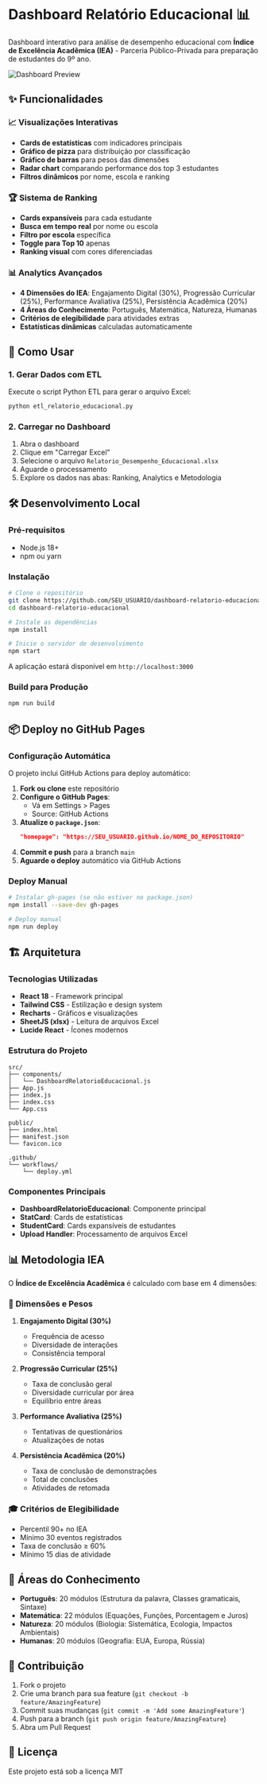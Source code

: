 # Dashboard Relatório Educacional 📊

Dashboard interativo para análise de desempenho educacional com **Índice de Excelência Acadêmica (IEA)** - Parceria Público-Privada para preparação de estudantes do 9º ano.

![Dashboard Preview](./docs/dashboard-preview.png)

## ✨ Funcionalidades

### 📈 Visualizações Interativas
- **Cards de estatísticas** com indicadores principais
- **Gráfico de pizza** para distribuição por classificação
- **Gráfico de barras** para pesos das dimensões
- **Radar chart** comparando performance dos top 3 estudantes
- **Filtros dinâmicos** por nome, escola e ranking

### 🏆 Sistema de Ranking
- **Cards expansíveis** para cada estudante
- **Busca em tempo real** por nome ou escola
- **Filtro por escola** específica
- **Toggle para Top 10** apenas
- **Ranking visual** com cores diferenciadas

### 📊 Analytics Avançados
- **4 Dimensões do IEA**: Engajamento Digital (30%), Progressão Curricular (25%), Performance Avaliativa (25%), Persistência Acadêmica (20%)
- **4 Áreas do Conhecimento**: Português, Matemática, Natureza, Humanas
- **Critérios de elegibilidade** para atividades extras
- **Estatísticas dinâmicas** calculadas automaticamente

## 🚀 Como Usar

### 1. Gerar Dados com ETL
Execute o script Python ETL para gerar o arquivo Excel:
```bash
python etl_relatorio_educacional.py
```

### 2. Carregar no Dashboard
1. Abra o dashboard
2. Clique em "Carregar Excel"
3. Selecione o arquivo `Relatorio_Desempenho_Educacional.xlsx`
4. Aguarde o processamento
5. Explore os dados nas abas: Ranking, Analytics e Metodologia

## 🛠️ Desenvolvimento Local

### Pré-requisitos
- Node.js 18+
- npm ou yarn

### Instalação
```bash
# Clone o repositório
git clone https://github.com/SEU_USUARIO/dashboard-relatorio-educacional.git
cd dashboard-relatorio-educacional

# Instale as dependências
npm install

# Inicie o servidor de desenvolvimento
npm start
```

A aplicação estará disponível em `http://localhost:3000`

### Build para Produção
```bash
npm run build
```

## 📦 Deploy no GitHub Pages

### Configuração Automática
O projeto inclui GitHub Actions para deploy automático:

1. **Fork ou clone** este repositório
2. **Configure o GitHub Pages**:
   - Vá em Settings > Pages
   - Source: GitHub Actions
3. **Atualize o `package.json`**:
   ```json
   "homepage": "https://SEU_USUARIO.github.io/NOME_DO_REPOSITORIO"
   ```
4. **Commit e push** para a branch `main`
5. **Aguarde o deploy** automático via GitHub Actions

### Deploy Manual
```bash
# Instalar gh-pages (se não estiver no package.json)
npm install --save-dev gh-pages

# Deploy manual
npm run deploy
```

## 🏗️ Arquitetura

### Tecnologias Utilizadas
- **React 18** - Framework principal
- **Tailwind CSS** - Estilização e design system
- **Recharts** - Gráficos e visualizações
- **SheetJS (xlsx)** - Leitura de arquivos Excel
- **Lucide React** - Ícones modernos

### Estrutura do Projeto
```
src/
├── components/
│   └── DashboardRelatorioEducacional.js
├── App.js
├── index.js
├── index.css
└── App.css

public/
├── index.html
├── manifest.json
└── favicon.ico

.github/
└── workflows/
    └── deploy.yml
```

### Componentes Principais
- **DashboardRelatorioEducacional**: Componente principal
- **StatCard**: Cards de estatísticas
- **StudentCard**: Cards expansíveis de estudantes
- **Upload Handler**: Processamento de arquivos Excel

## 📊 Metodologia IEA

O **Índice de Excelência Acadêmica** é calculado com base em 4 dimensões:

### 🎯 Dimensões e Pesos
1. **Engajamento Digital (30%)**
   - Frequência de acesso
   - Diversidade de interações
   - Consistência temporal

2. **Progressão Curricular (25%)**
   - Taxa de conclusão geral
   - Diversidade curricular por área
   - Equilíbrio entre áreas

3. **Performance Avaliativa (25%)**
   - Tentativas de questionários
   - Atualizações de notas

4. **Persistência Acadêmica (20%)**
   - Taxa de conclusão de demonstrações
   - Total de conclusões
   - Atividades de retomada

### 🎓 Critérios de Elegibilidade
- Percentil 90+ no IEA
- Mínimo 30 eventos registrados
- Taxa de conclusão ≥ 60%
- Mínimo 15 dias de atividade

## 🌟 Áreas do Conhecimento

- **Português**: 20 módulos (Estrutura da palavra, Classes gramaticais, Sintaxe)
- **Matemática**: 22 módulos (Equações, Funções, Porcentagem e Juros)
- **Natureza**: 20 módulos (Biologia: Sistemática, Ecologia, Impactos Ambientais)
- **Humanas**: 20 módulos (Geografia: EUA, Europa, Rússia)

## 🤝 Contribuição

1. Fork o projeto
2. Crie uma branch para sua feature (`git checkout -b feature/AmazingFeature`)
3. Commit suas mudanças (`git commit -m 'Add some AmazingFeature'`)
4. Push para a branch (`git push origin feature/AmazingFeature`)
5. Abra um Pull Request

## 📝 Licença

Este projeto está sob a licença MIT